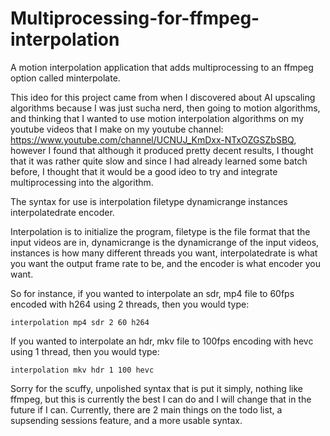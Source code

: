 # Multiprocessing-for-ffmpeg-interpolation
A motion interpolation application that adds multiprocessing to an ffmpeg option called minterpolate.

This ideo for this project came from when I discovered about AI upscaling algorithms because I was just sucha nerd, then going to motion algorithms, and thinking that I wanted to use motion interpolation algorithms on my youtube videos that I make on my youtube channel: https://www.youtube.com/channel/UCNUJ_KmDxx-NTxOZGSZbSBQ, however I found that although it produced pretty decent results, I thought that it was rather quite slow and since I had already learned some batch before, I thought that it would be a good ideo to try and integrate multiprocessing into the algorithm.

The syntax for use is interpolation filetype dynamicrange instances interpolatedrate encoder.

Interpolation is to initialize the program, filetype is the file format that the input videos are in, dynamicrange is the dynamicrange of the input videos, instances is how many different threads you want, interpolatedrate is what you want the output frame rate to be, and the encoder is what encoder you want.

So for instance, if you wanted to interpolate an sdr, mp4 file to 60fps encoded with h264 using 2 threads, then you would type: 
```
interpolation mp4 sdr 2 60 h264
```
If you wanted to interpolate an hdr, mkv file to 100fps encoding with hevc using 1 thread, then you would type:
```
interpolation mkv hdr 1 100 hevc
```
Sorry for the scuffy, unpolished syntax that is put it simply, nothing like ffmpeg, but this is currently the best I can do and I will change that in the future if I can. Currently, there are 2 main things on the todo list, a supsending sessions feature, and a more usable syntax.
